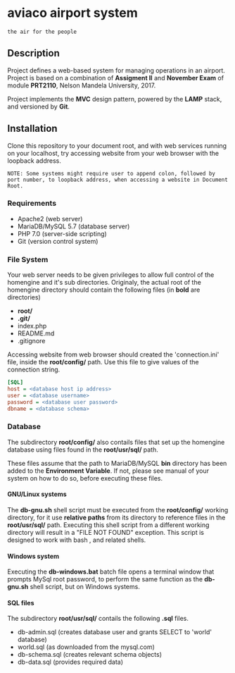 # aviaco airport system
``` 
the air for the people
```
## Description

Project defines a web-based system for managing operations in an airport.<br/>
Project is based on a combination of **Assigment II** and **November Exam** of module **PRT2110**, Nelson Mandela University, 2017.

Project implements the **MVC** design pattern, powered by the **LAMP** stack, and versioned by **Git**.

## Installation
Clone this repository to your document root, and with web services running on your localhost, try accessing website from your web browser with the loopback address.
```
NOTE: Some systems might require user to append colon, followed by port number, to loopback address, when accessing a website in Document Root.
```
### Requirements
* Apache2 (web server)
* MariaDB/MySQL 5.7 (database server)
* PHP 7.0 (server-side scripting)
* Git (version control system)

### File System
Your web server needs to be given privileges to allow full control of the homengine and it's sub directories.
Originaly, the actual root of the homengine directory should contain the following files (in **bold** are directories)
* **root/**
* **.git/**
* index.php
* README.md
* .gitignore

Accessing website from web browser should created the 'connection.ini' file, inside the **root/config/** path. Use this file to give values of the connection string.
```ini
[SQL]
host = <database host ip address>
user = <database username>
password = <database user password>
dbname = <database schema>
```
### Database
The subdirectory **root/config/** also contails files that set up the homengine database using files found in the **root/usr/sql/** path.

These files assume that the path to MariaDB/MySQL **bin** directory has been added to the **Environment Variable**.
If not, please see manual of your system on how to do so, before executing these files.

#### GNU/Linux systems
The **db-gnu.sh** shell script must be executed from the **root/config/** working directory, for it use **relative paths** from its directory to reference files in the **root/usr/sql/** path. Executing this shell script from a different working directory will result in a "FILE NOT FOUND" exception.
This script is designed to work with bash , and related shells.

#### Windows system
Executing the **db-windows.bat** batch file opens a terminal window that prompts MySql root password, to perform the same function as the **db-gnu.sh** shell script, but on Windows systems.

#### SQL files
The subdirectory **root/usr/sql/** contails the following **.sql** files.
* db-admin.sql (creates database user and grants SELECT to 'world' database)
* world.sql	(as downloaded from the mysql.com)
* db-schema.sql	(creates relevant schema objects)
* db-data.sql	(provides required data)

